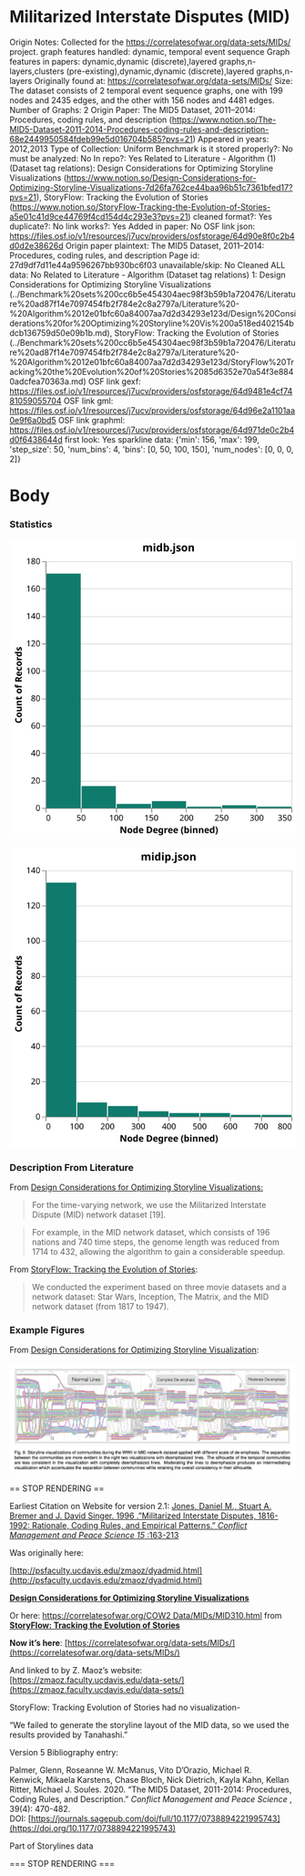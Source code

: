 # Militarized Interstate Disputes (MID)

Origin Notes: Collected for the https://correlatesofwar.org/data-sets/MIDs/ project.
graph features handled: dynamic, temporal event sequence
Graph features in papers: dynamic,dynamic (discrete),layered graphs,n-layers,clusters (pre-existing),dynamic,dynamic (discrete),layered graphs,n-layers
Originally found at: https://correlatesofwar.org/data-sets/MIDs/
Size: The dataset consists of 2 temporal event sequence graphs, one with 199 nodes and 2435 edges, and the other with 156 nodes and 4481 edges.
Number of Graphs: 2
Origin Paper: The MID5 Dataset, 2011–2014: Procedures, coding rules, and description (https://www.notion.so/The-MID5-Dataset-2011-2014-Procedures-coding-rules-and-description-68e2449950584fdeb99e5d016704b585?pvs=21)
Appeared in years: 2012,2013
Type of Collection: Uniform Benchmark
is it stored properly?: No
must be analyzed: No
In repo?: Yes
Related to Literature - Algorithm (1) (Dataset tag relations): Design Considerations for Optimizing Storyline Visualizations (https://www.notion.so/Design-Considerations-for-Optimizing-Storyline-Visualizations-7d26fa762ce44baa96b51c7361bfed17?pvs=21), StoryFlow: Tracking the Evolution of Stories (https://www.notion.so/StoryFlow-Tracking-the-Evolution-of-Stories-a5e01c41d9ce44769f4cd154d4c293e3?pvs=21)
cleaned format?: Yes
duplicate?: No
link works?: Yes
Added in paper: No
OSF link json: https://files.osf.io/v1/resources/j7ucv/providers/osfstorage/64d90e8f0c2b4d0d2e38626d
Origin paper plaintext: The MID5 Dataset, 2011–2014: Procedures, coding rules, and description
Page id: 27d9df7d11e44a9596267bb930bc6f03
unavailable/skip: No
Cleaned ALL data: No
Related to Literature - Algorithm (Dataset tag relations) 1: Design Considerations for Optimizing Storyline Visualizations (../Benchmark%20sets%200cc6b5e454304aec98f3b59b1a720476/Literature%20ad87f14e7097454fb2f784e2c8a2797a/Literature%20-%20Algorithm%2012e01bfc60a84007aa7d2d34293e123d/Design%20Considerations%20for%20Optimizing%20Storyline%20Vis%200a518ed402154bdcb136759d50e09b1b.md), StoryFlow: Tracking the Evolution of Stories (../Benchmark%20sets%200cc6b5e454304aec98f3b59b1a720476/Literature%20ad87f14e7097454fb2f784e2c8a2797a/Literature%20-%20Algorithm%2012e01bfc60a84007aa7d2d34293e123d/StoryFlow%20Tracking%20the%20Evolution%20of%20Stories%2085d6352e70a54f3e8840adcfea70363a.md)
OSF link gexf: https://files.osf.io/v1/resources/j7ucv/providers/osfstorage/64d9481e4cf7481059055704
OSF link gml: https://files.osf.io/v1/resources/j7ucv/providers/osfstorage/64d96e2a1101aa0e9f6a0bd5
OSF link graphml: https://files.osf.io/v1/resources/j7ucv/providers/osfstorage/64d971de0c2b4d0f6438644d
first look: Yes
sparkline data: {'min': 156, 'max': 199, 'step_size': 50, 'num_bins': 4, 'bins': [0, 50, 100, 150], 'num_nodes': [0, 0, 0, 2]}

# Body

### Statistics

![degree_distr.svg](Militarized%20Interstate%20Disputes%20(MID)%2027d9df7d11e44a9596267bb930bc6f03/degree_distr.svg)

![degree_distr1.svg](Militarized%20Interstate%20Disputes%20(MID)%2027d9df7d11e44a9596267bb930bc6f03/degree_distr1.svg)

### Description From Literature

From [Design Considerations for Optimizing Storyline Visualizations:](https://ieeexplore.ieee.org/document/6327274)

> For the time-varying network, we use the Militarized Interstate Dispute (MID) network dataset [19].
> 

> For example, in the MID network dataset, which consists of 196 nations and 740 time steps, the genome length was reduced from 1714 to 432, allowing the algorithm to gain a considerable speedup.
> 

From [StoryFlow: Tracking the Evolution of Stories](https://ieeexplore.ieee.org/document/6634164):

> We conducted the experiment based on three movie datasets and a network dataset: Star Wars, Inception, The Matrix, and the MID network dataset (from 1817 to 1947).
> 

### Example Figures

From [Design Considerations for Optimizing Storyline Visualization](https://ieeexplore.ieee.org/document/6327274):

![Screen Shot 2023-01-21 at 2.41.34 PM.png](Militarized%20Interstate%20Disputes%20(MID)%2027d9df7d11e44a9596267bb930bc6f03/Screen_Shot_2023-01-21_at_2.41.34_PM.png)

== STOP RENDERING ==

Earliest Citation on Website for version 2.1: [Jones, Daniel M., Stuart A. Bremer and J. David Singer. 1996 .”Militarized Interstate Disputes, 1816-1992: Rationale, Coding Rules, and Empirical Patterns.” *Conflict Management and Peace Science 15*
:163-213](https://doi.org/10.1177/073889429601500203)

Was originally here:

[http://psfaculty.ucdavis.edu/zmaoz/dyadmid.html](http://psfaculty.ucdavis.edu/zmaoz/dyadmid.html)

[**Design Considerations for Optimizing Storyline Visualizations**](../Benchmark%20sets%200cc6b5e454304aec98f3b59b1a720476/Literature%20ad87f14e7097454fb2f784e2c8a2797a/Literature%20-%20Algorithm%2012e01bfc60a84007aa7d2d34293e123d/Design%20Considerations%20for%20Optimizing%20Storyline%20Vis%200a518ed402154bdcb136759d50e09b1b.md) 

Or here: [https://correlatesofwar.org/COW2 Data/MIDs/MID310.html](https://correlatesofwar.org/COW2%20Data/MIDs/MID310.html)
from [**StoryFlow: Tracking the Evolution of Stories**](../Benchmark%20sets%200cc6b5e454304aec98f3b59b1a720476/Literature%20ad87f14e7097454fb2f784e2c8a2797a/Literature%20-%20Algorithm%2012e01bfc60a84007aa7d2d34293e123d/StoryFlow%20Tracking%20the%20Evolution%20of%20Stories%2085d6352e70a54f3e8840adcfea70363a.md) 

**Now it’s here**: [https://correlatesofwar.org/data-sets/MIDs/](https://correlatesofwar.org/data-sets/MIDs/)

And linked to by Z. Maoz’s website: [https://zmaoz.faculty.ucdavis.edu/data-sets/](https://zmaoz.faculty.ucdavis.edu/data-sets/)

StoryFlow: Tracking Evolution of Stories had no visualization-

“We failed to generate the storyline layout of the MID
data, so we used the results provided by Tanahashi.”

Version 5 Bibliography entry:

Palmer, Glenn, Roseanne W. McManus, Vito D’Orazio, Michael R. Kenwick, Mikaela Karstens, Chase Bloch, Nick Dietrich, Kayla Kahn, Kellan Ritter, Michael J. Soules. 2020. “The MID5 Dataset, 2011-2014: Procedures, Coding Rules, and Description.” *Conflict Management and Peace Science*
, 39(4): 470-482. DOI: [https://journals.sagepub.com/doi/full/10.1177/0738894221995743](https://doi.org/10.1177/0738894221995743)

Part of Storylines data

=== STOP RENDERING ===